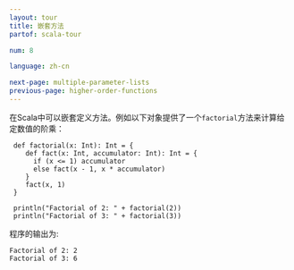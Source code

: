```yaml
---
layout: tour
title: 嵌套方法
partof: scala-tour

num: 8

language: zh-cn

next-page: multiple-parameter-lists
previous-page: higher-order-functions
---
```


在Scala中可以嵌套定义方法。例如以下对象提供了一个`factorial`方法来计算给定数值的阶乘：

```tut
 def factorial(x: Int): Int = {
    def fact(x: Int, accumulator: Int): Int = {
      if (x <= 1) accumulator
      else fact(x - 1, x * accumulator)
    }  
    fact(x, 1)
 }

 println("Factorial of 2: " + factorial(2))
 println("Factorial of 3: " + factorial(3))
```

程序的输出为:

```
Factorial of 2: 2
Factorial of 3: 6
```
